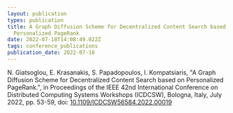 ```yaml
---
layout: publication
types: publication
title: A Graph Diffusion Scheme for Decentralized Content Search based on
  Personalized PageRank
date: 2022-07-18T14:08:49.022Z
tags: conference_publications
publication_date: 2022-07-18
---
```

N. Giatsoglou, E. Krasanakis, S. Papadopoulos, I. Kompatsiaris, "A Graph Diffusion Scheme for Decentralized Content Search based on Personalized PageRank.", in Proceedings of the IEEE 42nd International Conference on Distributed Computing Systems Workshops (ICDCSW), Bologna, Italy, July 2022, pp. 53-59, doi: [10.1109/ICDCSW56584.2022.00019](https://ieeexplore.ieee.org/document/9951344)